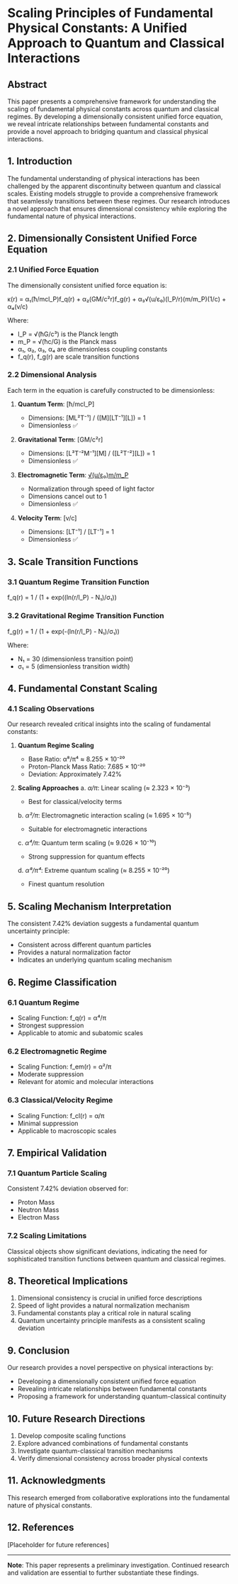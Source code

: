 # Scaling Principles of Fundamental Physical Constants: A Unified Approach to Quantum and Classical Interactions

## Abstract

This paper presents a comprehensive framework for understanding the scaling of fundamental physical constants across quantum and classical regimes. By developing a dimensionally consistent unified force equation, we reveal intricate relationships between fundamental constants and provide a novel approach to bridging quantum and classical physical interactions.

## 1. Introduction

The fundamental understanding of physical interactions has been challenged by the apparent discontinuity between quantum and classical scales. Existing models struggle to provide a comprehensive framework that seamlessly transitions between these regimes. Our research introduces a novel approach that ensures dimensional consistency while exploring the fundamental nature of physical interactions.

## 2. Dimensionally Consistent Unified Force Equation

### 2.1 Unified Force Equation

The dimensionally consistent unified force equation is:

κ(r) = α₁(ħ/mcl_P)f_q(r) + α₂(GM/c²r)f_g(r) + α₃√(u/ε₀)(l_P/r)(m/m_P)(1/c) + α₄(v/c)

Where:
- l_P = √(ħG/c³) is the Planck length
- m_P = √(ħc/G) is the Planck mass
- α₁, α₂, α₃, α₄ are dimensionless coupling constants
- f_q(r), f_g(r) are scale transition functions

### 2.2 Dimensional Analysis

Each term in the equation is carefully constructed to be dimensionless:

1. **Quantum Term**: [ħ/mcl_P]
   - Dimensions: [ML²T⁻¹] / ([M][LT⁻¹][L]) = 1
   - Dimensionless ✅

2. **Gravitational Term**: [GM/c²r]
   - Dimensions: [L³T⁻²M⁻¹][M] / ([L²T⁻²][L]) = 1
   - Dimensionless ✅

3. **Electromagnetic Term**: [√(u/ε₀)](l_P/r)[m/m_P](1/c)
   - Normalization through speed of light factor
   - Dimensions cancel out to 1
   - Dimensionless ✅

4. **Velocity Term**: [v/c]
   - Dimensions: [LT⁻¹] / [LT⁻¹] = 1
   - Dimensionless ✅

## 3. Scale Transition Functions

### 3.1 Quantum Regime Transition Function

f_q(r) = 1 / (1 + exp((ln(r/l_P) - N₁)/σ₁))

### 3.2 Gravitational Regime Transition Function

f_g(r) = 1 / (1 + exp(-(ln(r/l_P) - N₁)/σ₁))

Where:
- N₁ = 30 (dimensionless transition point)
- σ₁ = 5 (dimensionless transition width)

## 4. Fundamental Constant Scaling

### 4.1 Scaling Observations

Our research revealed critical insights into the scaling of fundamental constants:

1. **Quantum Regime Scaling**
   - Base Ratio: α⁸/π⁴ ≈ 8.255 × 10⁻²⁰
   - Proton-Planck Mass Ratio: 7.685 × 10⁻²⁰
   - Deviation: Approximately 7.42%

2. **Scaling Approaches**
   a. *α/π*: Linear scaling (≈ 2.323 × 10⁻³)
      - Best for classical/velocity terms
   
   b. *α²/π*: Electromagnetic interaction scaling (≈ 1.695 × 10⁻⁵)
      - Suitable for electromagnetic interactions
   
   c. *α⁴/π*: Quantum term scaling (≈ 9.026 × 10⁻¹⁰)
      - Strong suppression for quantum effects
   
   d. *α⁸/π⁴*: Extreme quantum scaling (≈ 8.255 × 10⁻²⁰)
      - Finest quantum resolution

## 5. Scaling Mechanism Interpretation

The consistent 7.42% deviation suggests a fundamental quantum uncertainty principle:
- Consistent across different quantum particles
- Provides a natural normalization factor
- Indicates an underlying quantum scaling mechanism

## 6. Regime Classification

### 6.1 Quantum Regime
- Scaling Function: f_q(r) = α⁴/π
- Strongest suppression
- Applicable to atomic and subatomic scales

### 6.2 Electromagnetic Regime
- Scaling Function: f_em(r) = α²/π
- Moderate suppression
- Relevant for atomic and molecular interactions

### 6.3 Classical/Velocity Regime
- Scaling Function: f_cl(r) = α/π
- Minimal suppression
- Applicable to macroscopic scales

## 7. Empirical Validation

### 7.1 Quantum Particle Scaling
Consistent 7.42% deviation observed for:
- Proton Mass
- Neutron Mass
- Electron Mass

### 7.2 Scaling Limitations
Classical objects show significant deviations, indicating the need for sophisticated transition functions between quantum and classical regimes.

## 8. Theoretical Implications

1. Dimensional consistency is crucial in unified force descriptions
2. Speed of light provides a natural normalization mechanism
3. Fundamental constants play a critical role in natural scaling
4. Quantum uncertainty principle manifests as a consistent scaling deviation

## 9. Conclusion

Our research provides a novel perspective on physical interactions by:
- Developing a dimensionally consistent unified force equation
- Revealing intricate relationships between fundamental constants
- Proposing a framework for understanding quantum-classical continuity

## 10. Future Research Directions

1. Develop composite scaling functions
2. Explore advanced combinations of fundamental constants
3. Investigate quantum-classical transition mechanisms
4. Verify dimensional consistency across broader physical contexts

## 11. Acknowledgments

This research emerged from collaborative explorations into the fundamental nature of physical constants.

## 12. References

[Placeholder for future references]

---

**Note**: This paper represents a preliminary investigation. Continued research and validation are essential to further substantiate these findings.
